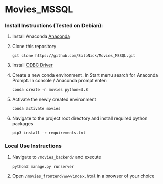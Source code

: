 # Movies_MSSQL

### Install Instructions (Tested on Debian):
1. Install Anaconda [Anaconda](https://www.anaconda.com/products/distribution/download-success-2)
2. Clone this repository

     ```git clone https://github.com/SoloNick/Movies_MSSQL.git```
3. Install [ODBC Driver](https://docs.microsoft.com/en-us/sql/connect/odbc/download-odbc-driver-for-sql-server?view=sql-server-ver15)     

4. Create a new conda environment. In Start menu search for Anaconda Prompt.
In console / Anaconda prompt enter:

    ```conda create -n movies python=3.8```
    
5. Activate the newly created environment

    ```conda activate movies```
     
6. Navigate to the project root directory and install required python packages

     ```pip3 install -r requirements.txt```


### Local Use Instructions
1. Navigate to ```/movies_backend/``` and execute

     ```python3 manage.py runserver```
     
2. Open ```/movies_frontend/www/index.html``` in a browser of your choice

